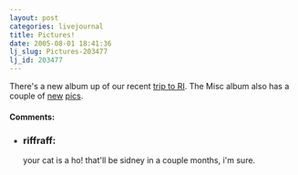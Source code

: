 ```yaml
---
layout: post
categories: livejournal
title: Pictures!
date: 2005-08-01 18:41:36
lj_slug: Pictures-203477
lj_id: 203477
---
```

There's a new album up of our recent [trip to RI](http://www.notcows.com/gallery/RI-Trip-July-4%2C-2005). The Misc album also has a couple of [new](http://www.notcows.com/gallery/trevor_misc/photo_0031) [pics](http://www.notcows.com/gallery/trevor_misc/photo_0033_001).


<div id="comments"><h4>Comments:</h4><div class="lj-comments"><ul>
<li><h3>riffraff: </h3>
<a id="comment-465"></a>
<p>your cat is a ho! that'll be sidney in a couple months, i'm sure.</p>
</li>
</ul></div></div>
